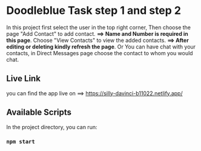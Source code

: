 # Doodleblue Task step 1 and step 2

In this project first select the user in the top right corner,
Then choose the page "Add Contact" to add contact.
**==> Name and Number is required in this page**.
Choose "View Contacts" to view the added contacts.
**==> After editing or deleting kindly refresh the page**.
Or You can have chat with your contacts, in Direct Messages page choose the contact to whom you would chat.

## Live Link

you can find the app live on ==> https://silly-davinci-b11022.netlify.app/

## Available Scripts

In the project directory, you can run:

### `npm start`

